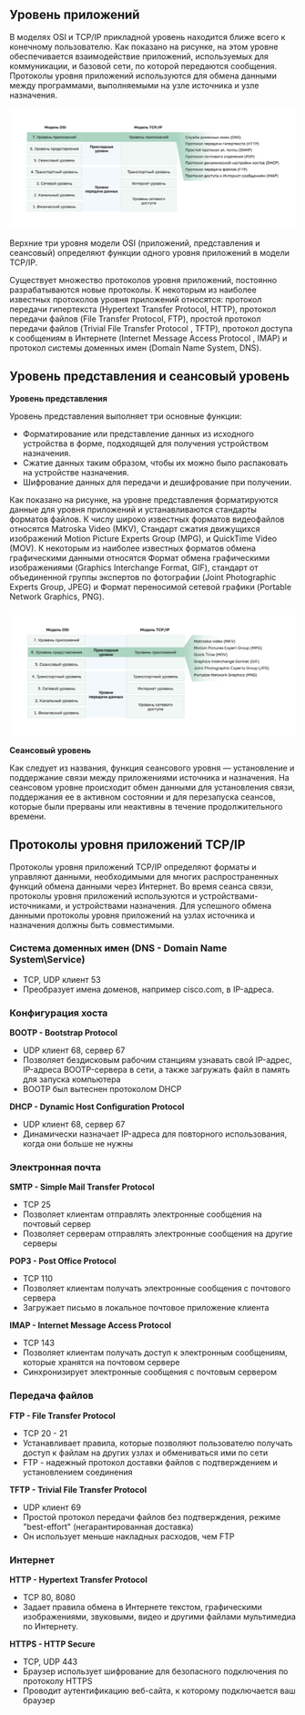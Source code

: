 <!-- verified: agorbachev 03.05.2022 -->

<!-- 15.1.1 -->
## Уровень приложений

В моделях OSI и TCP/IP прикладной уровень находится ближе всего к конечному пользователю. Как показано на рисунке, на этом уровне обеспечивается взаимодействие приложений, используемых для коммуникации, и базовой сети, по которой передаются сообщения. Протоколы уровня приложений используются для обмена данными между программами, выполняемыми на узле источника и узле назначения.

![](./assets/15.1.1.svg)


Верхние три уровня модели OSI (приложений, представления и сеансовый) определяют функции одного уровня приложений в модели TCP/IP.

Существует множество протоколов уровня приложений, постоянно разрабатываются новые протоколы. К некоторым из наиболее известных протоколов уровня приложений относятся: протокол передачи гипертекста (Hypertext Transfer Protocol, HTTP), протокол передачи файлов (File Transfer Protocol, FTP), простой протокол передачи файлов (Trivial File Transfer Protocol , TFTP), протокол доступа к сообщениям в Интернете (Internet Message Access Protocol , IMAP) и протокол системы доменных имен (Domain Name System, DNS).

<!-- 15.1.2 -->
## Уровень представления и сеансовый уровень

**Уровень представления**

Уровень представления выполняет три основные функции:

* Форматирование или представление данных из исходного устройства в форме, подходящей для получения устройством назначения.
* Сжатие данных таким образом, чтобы их можно было распаковать на устройстве назначения.
* Шифрование данных для передачи и дешифрование при получении.

Как показано на рисунке, на уровне представления форматируются данные для уровня приложений и устанавливаются стандарты форматов файлов. К числу широко известных форматов видеофайлов относятся Matroska Video (MKV), Стандарт сжатия движущихся изображений Motion Picture Experts Group (MPG), и QuickTime Video (MOV). К некоторым из наиболее известных форматов обмена графическими данными относятся Формат обмена графическими изображениями (Graphics Interchange Format, GIF), cтандарт от объединенной группы экспертов по фотографии (Joint Photographic Experts Group, JPEG) и Формат переносимой сетевой графики (Portable Network Graphics, PNG).

![](./assets/15.1.2.svg)


**Сеансовый уровень**

Как следует из названия, функция сеансового уровня — установление и поддержание связи между приложениями источника и назначения. На сеансовом уровне происходит обмен данными для установления связи, поддержания ее в активном состоянии и для перезапуска сеансов, которые были прерваны или неактивны в течение продолжительного времени.

<!-- 15.1.3 -->
## Протоколы уровня приложений TCP/IP

Протоколы уровня приложений TCP/IP определяют форматы и управляют данными, необходимыми для многих распространенных функций обмена данными через Интернет. Во время сеанса связи, протоколы уровня приложений используются и устройствами-источниками, и устройствами назначения. Для успешного обмена данными протоколы уровня приложений на узлах источника и назначения должны быть совместимыми.

### Система доменных имен (DNS - Domain Name System\Service)

* TCP, UDP клиент 53
* Преобразует имена доменов, например cisco.com, в IP-адреса.

### Конфигурация хоста 

**BOOTP - Bootstrap Protocol**

* UDP клиент 68, сервер 67
* Позволяет бездисковым рабочим станциям узнавать свой IP-адрес, IP-адреса BOOTP-сервера в сети, а также загружать файл в память для запуска компьютера
* BOOTP был вытеснен протоколом DHCP

**DHCP - Dynamic Host Configuration Protocol**

* UDP клиент 68, сервер 67
* Динамически назначает IP-адреса для повторного использования, когда они больше не нужны

### Электронная почта

**SMTP - Simple Mail Transfer Protocol**

* TCP 25
* Позволяет клиентам отправлять электронные сообщения на почтовый сервер
* Позволяет серверам отправлять электронные сообщения на другие серверы

**POP3 - Post Office Protocol**

* TCP 110
* Позволяет клиентам получать электронные сообщения с почтового сервера
* Загружает письмо в локальное почтовое приложение клиента

**IMAP - Internet Message Access Protocol**

* TCP 143
* Позволяет клиентам получать доступ к электронным сообщениям, которые хранятся на почтовом сервере
* Синхронизирует электронные сообщения с почтовым сервером

### Передача файлов

**FTP - File Transfer Protocol**

* TCP 20 - 21
* Устанавливает правила, которые позволяют пользователю получать доступ к файлам на других узлах и обмениваться ими по сети
* FTP - надежный протокол доставки файлов с подтверждением и установлением соединения

**TFTP - Trivial File Transfer Protocol**

* UDP клиент 69
* Простой протокол передачи файлов без подтверждения, режиме "best-effort" (негарантированная доставка)
* Он использует меньше накладных расходов, чем FTP

### Интернет

**HTTP - Hypertext Transfer Protocol**

* TCP 80, 8080
* Задает правила обмена в Интернете текстом, графическими изображениями, звуковыми, видео и другими файлами мультимедиа по Интернету.

**HTTPS - HTTP Secure**

* TCP, UDP 443 
* Браузер использует шифрование для безопасного подключения по протоколу HTTPS
* Проводит аутентификацию веб-сайта, к которому подключается ваш браузер

<!-- 15.1.4 -->
<!-- quiz -->

